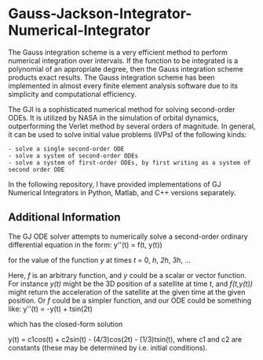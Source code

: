 # Gauss-Jackson-Integrator-Numerical-Integrator


The Gauss integration scheme is a very efficient method to perform numerical integration over intervals. If the function to be integrated is a polynomial of an appropriate degree, then the Gauss integration scheme products exact results. 
The Gauss integration scheme has been implemented in almost every finite element analysis software due to its simplicity and computational efficiency.

The GJI is a sophisticated numerical method for solving second-order ODEs. It is utilized by NASA in the simulation of orbital dynamics, outperforming the Verlet method by several orders of magnitude. In general, it can be used to solve initial value problems (IVPs) of the following kinds: 

    - solve a single second-order ODE
    - solve a system of second-order ODEs
    - solve a system of first-order ODEs, by first writing as a system of second order ODE

  In the following repository, I have provided implementations of GJ Numerical Integrators in Python, Matlab, and C++ versions separately.  



## Additional Information

The GJ ODE solver attempts to numerically solve a second-order ordinary differential equation in the form: y''(t) = f(t, y(t))

for the value of the function _y_ at times _t_ = 0, _h_, _2h_, _3h_, ...

Here, _f_ is an arbitrary function, and _y_ could be a scalar or vector function. For instance _y(t)_ might be the 3D position of a satellite at time _t_, and _f(t,y(t))_ might return the acceleration of the satellite at the given time at the given position. Or _f_ could be a simpler function, and our ODE could be something like: y''(t) = -y(t) + tsin(2t)

which has the closed-form solution

y(t) = c1cos(t) + c2sin(t) - (4/3)cos(2t) - (1/3)tsin(t), where c1 and c2 are constants (these may be determined by i.e. initial conditions). 


